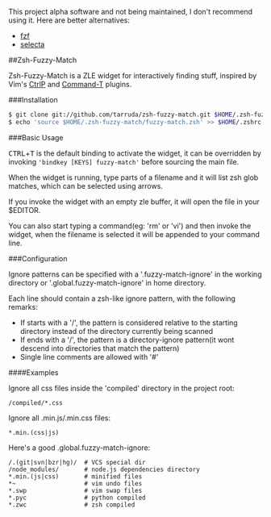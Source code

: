 This project alpha software and not being maintained, I don't recommend using it. Here are better alternatives:

- [fzf](https://github.com/junegunn/fzf)
- [selecta](https://github.com/garybernhardt/selecta)

##Zsh-Fuzzy-Match

Zsh-Fuzzy-Match is a ZLE widget for interactively finding stuff, inspired by Vim's [CtrlP][control-p]  and [Command-T][command-t] plugins.

[control-p]: https://github.com/kien/ctrlp.vim
[command-t]: https://github.com/wincent/Command-T

###Installation

```zsh
$ git clone git://github.com/tarruda/zsh-fuzzy-match.git $HOME/.zsh-fuzzy-match
$ echo 'source $HOME/.zsh-fuzzy-match/fuzzy-match.zsh' >> $HOME/.zshrc
```

###Basic Usage

<kbd>CTRL</kbd>+<kbd>T</kbd> is the default binding to activate the widget, it can be overridden
by invoking `'bindkey [KEYS] fuzzy-match'` before sourcing the main file.

When the widget is running, type parts of a filename and it will list zsh glob
matches, which can be selected using arrows.

If you invoke the widget with an empty zle buffer, it will open the file in your
$EDITOR.

You can also start typing a command(eg: 'rm' or 'vi') and then invoke the
widget, when the filename is selected it will be appended to your command line.


###Configuration

Ignore patterns can be specified with a '.fuzzy-match-ignore' in the working
directory or '.global.fuzzy-match-ignore' in home directory.

Each line should contain a zsh-like ignore pattern, with the following remarks:

- If starts with a '/', the pattern is considered relative to the starting
  directory instead of the directory currently being scanned
- If ends with a '/', the pattern is a directory-ignore pattern(it wont descend
  into directories that match the pattern)
- Single line comments are allowed with '#'

####Examples

Ignore all css files inside the 'compiled' directory in the project root:

```
/compiled/*.css
```

Ignore all .min.js/.min.css files:

```
*.min.(css|js)
```

Here's a good .global.fuzzy-match-ignore:

```
/.(git|svn|bzr|hg)/  # VCS special dir
/node_modules/       # node.js dependencies directory
*.min.(js|css)       # minified files
*~                   # vim undo files
*.swp                # vim swap files
*.pyc                # python compiled
*.zwc                # zsh compiled
```

